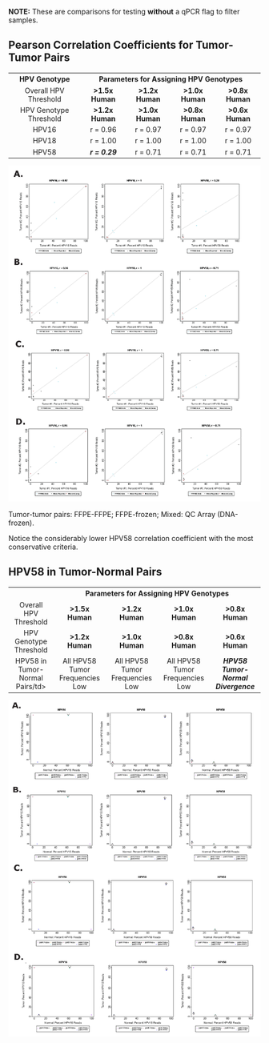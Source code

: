**NOTE:** These are comparisons for testing **without** a qPCR flag to filter samples.

Pearson Correlation Coefficients for Tumor-Tumor Pairs
-----------------

<table>
  <tbody>
    <tr>
	<th align="center">HPV Genotype</th>
	<th align="center" colspan="4">Parameters for Assigning HPV Genotypes</th>
    </tr>
    <tr>
	<td align="center">Overall HPV Threshold</td>
	<td align="center"><b>&gt1.5x Human</b></td>
	<td align="center"><b>&gt1.2x Human</b></td>
	<td align="center"><b>&gt1.0x Human</b></td>
	<td align="center"><b>&gt0.8x Human</b></td>
    </tr>
    <tr>
	<td align="center">HPV Genotype Threshold</td>
  	<td align="center"><b>&gt1.2x Human</b></td>
	<td align="center"><b>&gt1.0x Human</b></td>
	<td align="center"><b>&gt0.8x Human</b></td>
	<td align="center"><b>&gt0.6x Human</b></td>
    </tr>
    <tr>
	<td align="center">HPV16</td>
  	<td align="center">r = 0.96</td>
	<td align="center">r = 0.97</td>
	<td align="center">r = 0.97</td>
	<td align="center">r = 0.97</td>
    </tr>
    <tr>
	<td align="center">HPV18</td>
  	<td align="center">r = 1.00</td>
	<td align="center">r = 1.00</td>
	<td align="center">r = 1.00</td>
	<td align="center">r = 1.00</td>
    </tr>
    <tr>
	<td align="center">HPV58</td>
	    <td align="center"><b><i>r = 0.29</i></b></td>
	<td align="center">r = 0.71</td>
	<td align="center">r = 0.71</td>
	<td align="center">r = 0.71</td>
    </tr>
</tbody>
</table>

![Tumor-Tumor Correlations](Tumor-Tumor_Correlations.png "Tumor-Tumor Correlations")

Tumor-tumor pairs: FFPE-FFPE; FFPE-frozen; Mixed: QC Array (DNA-frozen).

Notice the considerably lower HPV58 correlation coefficient with the most conservative criteria.

HPV58 in Tumor-Normal Pairs
-----------------

<table>
  <tbody>
    <tr>
	<th align="center"></th>
	<th align="center" colspan="4">Parameters for Assigning HPV Genotypes</th>
    </tr>
    <tr>
	<td align="center">Overall HPV Threshold</td>
	<td align="center"><b>&gt1.5x Human</b></td>
	<td align="center"><b>&gt1.2x Human</b></td>
	<td align="center"><b>&gt1.0x Human</b></td>
	<td align="center"><b>&gt0.8x Human</b></td>
    </tr>
    <tr>
	<td align="center">HPV Genotype Threshold</td>
  	<td align="center"><b>&gt1.2x Human</b></td>
	<td align="center"><b>&gt1.0x Human</b></td>
	<td align="center"><b>&gt0.8x Human</b></td>
	<td align="center"><b>&gt0.6x Human</b></td>
    </tr>
    <tr>
	<td align="center">HPV58 in Tumor-Normal Pairs/td>
  	<td align="center">All HPV58 Tumor Frequencies Low</td>
	<td align="center">All HPV58 Tumor Frequencies Low</td>
	<td align="center">All HPV58 Tumor Frequencies Low</td>
	<td align="center"><b><i>HPV58 Tumor-Normal Divergence</i></b></td>
    </tr>
</tbody>
</table>

![Tumor-Normal Correlations](Tumor-Normal_Correlations.png "Tumor-Normal Correlations")
